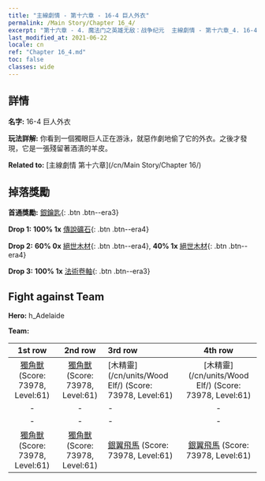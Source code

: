 ```yaml
---
title: "主線劇情 - 第十六章 - 16-4 巨人外衣"
permalink: /Main Story/Chapter 16_4/
excerpt: "第十六章 - 4. 魔法门之英雄无敌：战争纪元  主線劇情 - 第十六章_4. 16-4 巨人外衣"
last_modified_at: 2021-06-22
locale: cn
ref: "Chapter 16_4.md"
toc: false
classes: wide
---
```


## 詳情

 **名字:** 16-4 巨人外衣

 **玩法詳解:** 你看到一個獨眼巨人正在游泳，就惡作劇地偷了它的外衣。之後才發現，它是一張殘留著酒漬的羊皮。

 **Related to:** [主線劇情 第十六章](/cn/Main Story/Chapter 16/)

## 掉落獎勵

 **首通獎勵:** [銀鑰匙](/cn/Items/con_693/){: .btn .btn--era3}

 **Drop 1:** **100% 1x** [傳說礦石](/cn/Items/mat_54/){: .btn .btn--era4}

 **Drop 2:** **60% 0x** [絕世木材](/cn/Items/mat_48/){: .btn .btn--era4}, **40% 1x** [絕世木材](/cn/Items/mat_48/){: .btn .btn--era4}

 **Drop 3:** **100% 1x** [法術卷軸](/cn/Items/con_694/){: .btn .btn--era3}


## Fight against Team
 **Hero:** h_Adelaide

 **Team:**


  | 1st row | 2nd row | 3rd row | 4th row |
  |:----:|:----:|:----|:----:|
  | [獨角獸](/cn/units/Unicorn/) (Score: 73978, Level:61)  | [獨角獸](/cn/units/Unicorn/) (Score: 73978, Level:61)  | [木精靈](/cn/units/Wood Elf/) (Score: 73978, Level:61)  | [木精靈](/cn/units/Wood Elf/) (Score: 73978, Level:61)  |
  | - | - | - | - |
  | - | - | - | - |
  | [獨角獸](/cn/units/Unicorn/) (Score: 73978, Level:61)  | [獨角獸](/cn/units/Unicorn/) (Score: 73978, Level:61)  | [銀翼飛馬](/cn/units/Pegasus/) (Score: 73978, Level:61)  | [銀翼飛馬](/cn/units/Pegasus/) (Score: 73978, Level:61)  |


